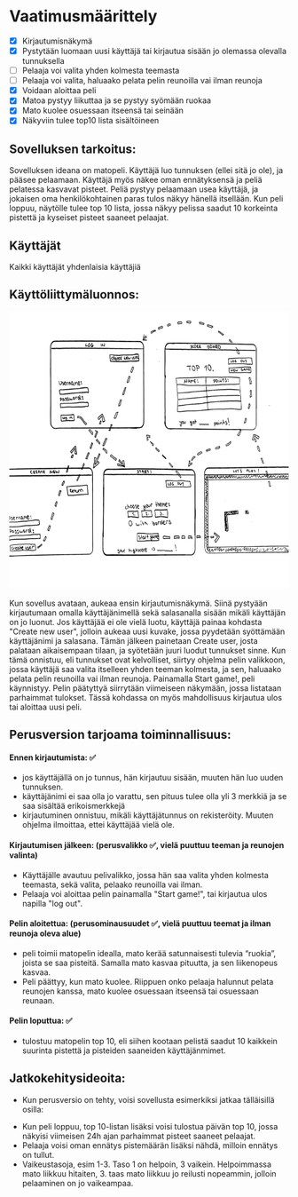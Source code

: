# Vaatimusmäärittely

- [x] Kirjautumisnäkymä
- [x] Pystytään luomaan uusi käyttäjä tai kirjautua sisään jo olemassa olevalla tunnuksella
- [ ] Pelaaja voi valita yhden kolmesta teemasta
- [ ] Pelaaja voi valita, haluaako pelata pelin reunoilla vai ilman reunoja
- [x] Voidaan aloittaa peli
- [x] Matoa pystyy liikuttaa ja se pystyy syömään ruokaa
- [x] Mato kuolee osuessaan itseensä tai seinään
- [x] Näkyviin tulee top10 lista sisältöineen

## Sovelluksen tarkoitus:

Sovelluksen ideana on matopeli. Käyttäjä luo tunnuksen (ellei sitä jo ole), ja pääsee pelaamaan. Käyttäjä myös näkee oman ennätyksensä ja peliä pelatessa kasvavat pisteet. Peliä pystyy pelaamaan usea käyttäjä, ja jokaisen oma henkilökohtainen paras tulos näkyy hänellä itsellään. Kun peli loppuu, näytölle tulee top 10 lista, jossa näkyy pelissa saadut 10 korkeinta pistettä ja kyseiset pisteet saaneet pelaajat.

## Käyttäjät

Kaikki käyttäjät yhdenlaisia käyttäjiä

## Käyttöliittymäluonnos:

 <img src="https://github.com/johannaval/ot-harjoitustyo/blob/master/dokumentaatio/kuvat/IMG_0186.jpeg" width="600" height="500">
 
Kun sovellus avataan, aukeaa ensin kirjautumisnäkymä. Siinä pystyään kirjautumaan omalla käyttäjänimellä sekä salasanalla sisään mikäli käyttäjän on jo luonut. Jos käyttäjää ei ole vielä luotu, käyttäjä painaa kohdasta "Create new user", jolloin aukeaa uusi kuvake, jossa pyydetään syöttämään käyttäjänimi ja salasana. Tämän jälkeen painetaan Create user, josta palataan aikaisempaan tilaan, ja syötetään juuri luodut tunnukset sinne. Kun tämä onnistuu, eli tunnukset ovat kelvolliset, siirtyy ohjelma pelin valikkoon, jossa käyttäjä saa valita itselleen yhden teeman kolmesta, ja sen, haluaako pelata pelin reunoilla vai ilman reunoja. Painamalla Start game!, peli käynnistyy. Pelin päätyttyä siirrytään viimeiseen näkymään, jossa listataan parhaimmat tulokset. Tässä kohdassa on myös mahdollisuus kirjautua ulos tai aloittaa uusi peli.



## Perusversion tarjoama toiminnallisuus:


#### Ennen kirjautumista: :white_check_mark:
* jos käyttäjällä on jo tunnus, hän kirjautuu sisään, muuten hän  luo uuden tunnuksen.
* käyttäjänimi ei saa olla jo varattu, sen pituus tulee olla yli 3 merkkiä ja se saa sisältää erikoismerkkejä
* kirjautuminen onnistuu, mikäli käyttäjätunnus on rekisteröity. Muuten ohjelma ilmoittaa, ettei käyttäjää vielä ole.


#### Kirjautumisen jälkeen: (perusvalikko :white_check_mark:, vielä puuttuu teeman ja reunojen valinta)
* Käyttäjälle avautuu pelivalikko, jossa hän saa valita yhden kolmesta teemasta, sekä valita, pelaako reunoilla vai ilman.
* Pelaaja voi aloittaa pelin painamalla "Start game!", tai kirjautua ulos napilla "log out".


#### Pelin aloitettua: (perusominausuudet :white_check_mark:, vielä puuttuu teemat ja ilman reunoja oleva alue)
* peli toimii matopelin idealla, mato kerää satunnaisesti tulevia “ruokia”, joista se saa pisteitä. Samalla mato kasvaa pituutta, ja sen liikenopeus kasvaa. 
* Peli päättyy, kun mato kuolee. Riippuen onko pelaaja halunnut pelata reunojen kanssa, mato kuolee osuessaan itseensä tai osuessaan reunaan.



#### Pelin loputtua: :white_check_mark:
* tulostuu matopelin top 10, eli siihen kootaan pelistä saadut 10 kaikkein suurinta pistettä ja pisteiden saaneiden käyttäjänmimet. 


## Jatkokehitysideoita:

- Kun perusversio on tehty, voisi sovellusta esimerkiksi jatkaa tälläisillä osilla:

* Kun peli loppuu, top 10-listan lisäksi voisi tulostua päivän top 10, jossa näkyisi viimeisen 24h ajan parhaimmat pisteet saaneet pelaajat.
* Pelaaja voisi oman ennätys pistemäärän lisäksi nähdä, milloin ennätys on tullut.
* Vaikeustasoja, esim 1-3. Taso 1 on helpoin, 3 vaikein. Helpoimmassa mato liikkuu hitaiten, 3. taas mato liikkuu jo reilusti nopeammin, jolloin pelaaminen on jo vaikeampaa.

